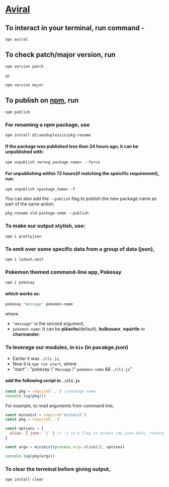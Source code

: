 # [Aviral](https://www.npmjs.com/package/aviral)

## To interact in your terminal, run command - 
```
npx aviral
```

## To check patch/major version, run

```
npm version patch
```

or 

```
npm version major
```

## To publish on [npm](https://www.npmjs.com/), run
```
npm publish
```

### For renaming a npm package, use
```
npm install @tiaanduplessis/pkg-rename
```

#### If the package was published less than 24 hours ago, it can be unpublished with:

```
npm unpublish <wrong package name> --force
```

#### For unpublishing within 72 hours(if matching the speicific requirement), run:

```
npm unpublish <package_name> -f
```

You can also add the `--publish` flag to publish the new package name as part of the same action.

```
pkg-rename old-package-name --publish
```

### To make our output stylish, use:

```
npm i prettyjson
```

### To omit over some specific data from a group of data (json),
```
npm i lodash.omit
```

### Pokemon themed command-line app, Pokesay
```
npm i pokesay
```

#### which works as:
```bash
pokesay "message" pokemon-name
```

where 
- `"message"` is the second argument,
- `pokemon-name`: It can be **pikachu**(default), **bulbasaur**, **squirtle** or **charmander**.

### To leverage our modules, in `bin` (in pacakge.json)
- Earlier it was `./cli.js`, 
- Now it is `npm run start`, where
- "start" : "pokesay \\" `Message` \\" `pokemon-name` && `./cli.js`"

#### add the following script in `./cli.js`

```javascript
const pkg = require('..') //package name
console.log(pkg())
```

For example, to read arguments from command line,
```javascript
const minimist = require('minimist')
const pkg = require('.')

const options = {
  alias: { json: 'j' } // -j is a flag to access raw json data, running `npx package_name -j`
}

const argv = minimist(process.argv.slice(2), options)

console.log(pkg(argv))
```

### To clear the terminal before giving output,
```
npm install clear
```
